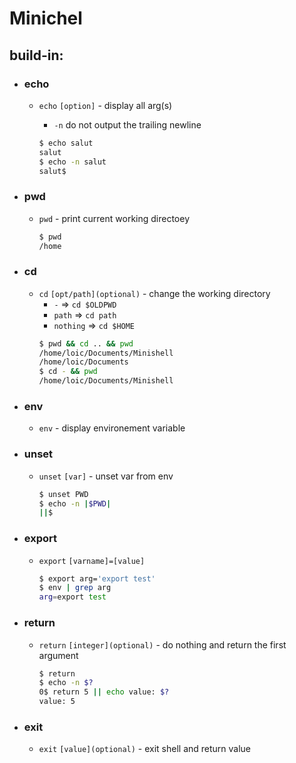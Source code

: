 # Minichel

## build-in:
* ### **echo**
  * ``echo`` ``[option]`` - display all arg(s)
    * ``-n`` do not output the trailing newline

     ```bash
     $ echo salut
     salut
     $ echo -n salut
     salut$ 
     ```
* ### **pwd**
  * ``pwd`` - print current working directoey
    ```bash
    $ pwd
    /home
    ```
* ### **cd**
  * ``cd`` ``[opt/path](optional)`` - change the working directory
    * ``-`` => ``cd $OLDPWD``
    * ``path`` => ``cd path``
    * ``nothing`` => ``cd $HOME``
    ```bash
    $ pwd && cd .. && pwd
    /home/loic/Documents/Minishell
    /home/loic/Documents
    $ cd - && pwd
    /home/loic/Documents/Minishell
    ```
* ### **env** 
  * ``env`` - display environement variable
* ### **unset**    
  * ``unset`` ``[var]`` - unset var from env
    ```bash
    $ unset PWD
    $ echo -n |$PWD|
    ||$
    ```
* ### **export**
  * ``export`` ``[varname]=[value]``
     ```bash
    $ export arg='export test'
    $ env | grep arg
    arg=export test
     ```
* ### **return**
  * ``return`` ``[integer](optional)`` - do nothing and return the first argument
    ```bash
    $ return
    $ echo -n $?
    0$ return 5 || echo value: $?
    value: 5
    ```
* ### **exit**
  * ``exit`` ``[value](optional)`` - exit shell and return value
  
